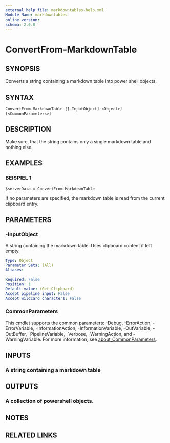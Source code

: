 ```yaml
---
external help file: markdowntables-help.xml
Module Name: markdowntables
online version:
schema: 2.0.0
---
```


# ConvertFrom-MarkdownTable

## SYNOPSIS
Converts a string containing a markdown table into power shell objects.

## SYNTAX

```
ConvertFrom-MarkdownTable [[-InputObject] <Object>] [<CommonParameters>]
```

## DESCRIPTION
Make sure, that the string contains only a single markdown table and nothing else.

## EXAMPLES

### BEISPIEL 1
```
$serverData = ConvertFrom-MarkdownTable
```

If no parameters are specified, the markdown table is read from the current clipboard entry.

## PARAMETERS

### -InputObject
A string containing the markdown table.
Uses clipboard content if left empty.

```yaml
Type: Object
Parameter Sets: (All)
Aliases:

Required: False
Position: 1
Default value: (Get-Clipboard)
Accept pipeline input: False
Accept wildcard characters: False
```

### CommonParameters
This cmdlet supports the common parameters: -Debug, -ErrorAction, -ErrorVariable, -InformationAction, -InformationVariable, -OutVariable, -OutBuffer, -PipelineVariable, -Verbose, -WarningAction, and -WarningVariable. For more information, see [about_CommonParameters](http://go.microsoft.com/fwlink/?LinkID=113216).

## INPUTS

### A string containing a markdown table
## OUTPUTS

### A collection of powershell objects.
## NOTES

## RELATED LINKS
